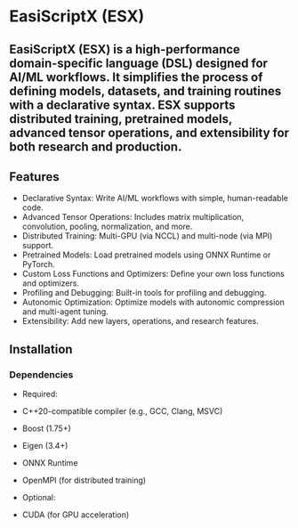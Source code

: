 # EasiScriptX (ESX)

EasiScriptX (ESX) is a high-performance domain-specific language (DSL) designed for AI/ML workflows. It simplifies the process of defining models, datasets, and training routines with a declarative syntax. ESX supports distributed training, pretrained models, advanced tensor operations, and extensibility for both research and production.
--- 
## Features
- Declarative Syntax: Write AI/ML workflows with simple, human-readable code.
- Advanced Tensor Operations: Includes matrix multiplication, convolution, pooling, normalization, and more.
- Distributed Training: Multi-GPU (via NCCL) and multi-node (via MPI) support.
- Pretrained Models: Load pretrained models using ONNX Runtime or PyTorch.
- Custom Loss Functions and Optimizers: Define your own loss functions and optimizers.
- Profiling and Debugging: Built-in tools for profiling and debugging.
- Autonomic Optimization: Optimize models with autonomic compression and multi-agent tuning.
- Extensibility: Add new layers, operations, and research features.

## Installation
### Dependencies
- Required:
- C++20-compatible compiler (e.g., GCC, Clang, MSVC)
- Boost (1.75+)
- Eigen (3.4+)
- ONNX Runtime
- OpenMPI (for distributed training)

- Optional:
- CUDA (for GPU acceleration)

